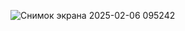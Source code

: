 ![Снимок экрана 2025-02-06 095242](https://github.com/user-attachments/assets/86bee83d-0d12-4c0d-bedc-e1812fb75e73)
